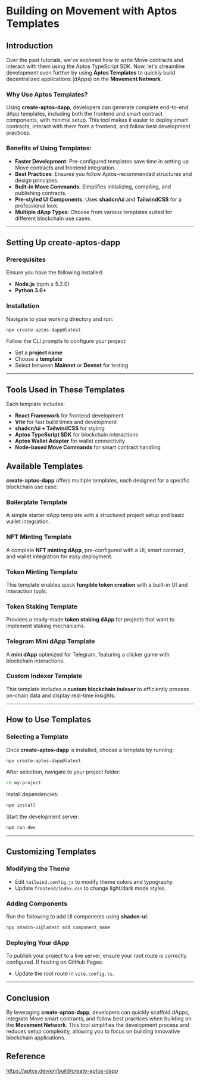 # Building on Movement with Aptos Templates

## Introduction
Over the past tutorials, we've explored how to write Move contracts and interact with them using the Aptos TypeScript SDK. Now, let's streamline development even further by using **Aptos Templates** to quickly build decentralized applications (dApps) on the **Movement Network**. 

### Why Use Aptos Templates?
Using **create-aptos-dapp**, developers can generate complete end-to-end dApp templates, including both the frontend and smart contract components, with minimal setup. This tool makes it easier to deploy smart contracts, interact with them from a frontend, and follow best development practices.

### Benefits of Using Templates:
- **Faster Development**: Pre-configured templates save time in setting up Move contracts and frontend integration.
- **Best Practices**: Ensures you follow Aptos-recommended structures and design principles.
- **Built-in Move Commands**: Simplifies initializing, compiling, and publishing contracts.
- **Pre-styled UI Components**: Uses **shadcn/ui** and **TailwindCSS** for a professional look.
- **Multiple dApp Types**: Choose from various templates suited for different blockchain use cases.

---

## Setting Up **create-aptos-dapp**

### Prerequisites
Ensure you have the following installed:
- **Node.js** (npm ≥ 5.2.0)
- **Python 3.6+**

### Installation
Navigate to your working directory and run:
```bash
npx create-aptos-dapp@latest
```
Follow the CLI prompts to configure your project:
- Set a **project name**
- Choose a **template**
- Select between **Mainnet** or **Devnet** for testing

---

## Tools Used in These Templates
Each template includes:
- **React Framework** for frontend development
- **Vite** for fast build times and development
- **shadcn/ui + TailwindCSS** for styling
- **Aptos TypeScript SDK** for blockchain interactions
- **Aptos Wallet Adapter** for wallet connectivity
- **Node-based Move Commands** for smart contract handling


## Available Templates

**create-aptos-dapp** offers multiple templates, each designed for a specific blockchain use case:

### **Boilerplate Template**
A simple starter dApp template with a structured project setup and basic wallet integration.

### **NFT Minting Template**
A complete **NFT minting dApp**, pre-configured with a UI, smart contract, and wallet integration for easy deployment.

### **Token Minting Template**
This template enables quick **fungible token creation** with a built-in UI and interaction tools.

### **Token Staking Template**
Provides a ready-made **token staking dApp** for projects that want to implement staking mechanisms.

### **Telegram Mini dApp Template**
A **mini dApp** optimized for Telegram, featuring a clicker game with blockchain interactions.

### **Custom Indexer Template**
This template includes a **custom blockchain indexer** to efficiently process on-chain data and display real-time insights.


---

## How to Use Templates
### Selecting a Template
Once **create-aptos-dapp** is installed, choose a template by running:
```bash
npx create-aptos-dapp@latest
```
After selection, navigate to your project folder:
```bash
cd my-project
```
Install dependencies:
```bash
npm install
```
Start the development server:
```bash
npm run dev
```

---

## Customizing Templates
### Modifying the Theme
- Edit `tailwind.config.js` to modify theme colors and typography.
- Update `frontend/index.css` to change light/dark mode styles.

### Adding Components
Run the following to add UI components using **shadcn-ui**:
```bash
npx shadcn-ui@latest add component_name
```

### Deploying Your dApp
To publish your project to a live server, ensure your root route is correctly configured. If hosting on GitHub Pages:
- Update the root route in `vite.config.ts`.

---

## Conclusion
By leveraging **create-aptos-dapp**, developers can quickly scaffold dApps, integrate Move smart contracts, and follow best practices when building on the **Movement Network**. This tool simplifies the development process and reduces setup complexity, allowing you to focus on building innovative blockchain applications.

## Reference
https://aptos.dev/en/build/create-aptos-dapp
